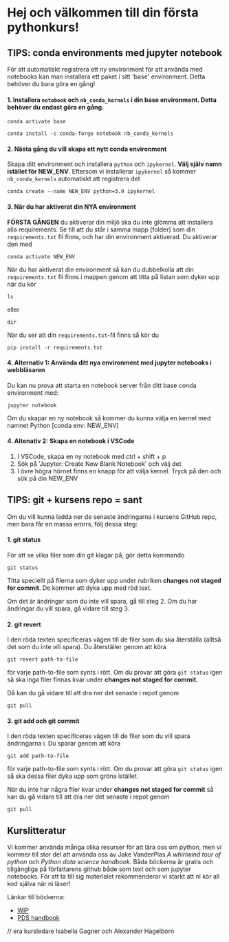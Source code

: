 # Hej och välkommen till din första pythonkurs!

## TIPS: conda environments med jupyter notebook

För att automatiskt registrera ett ny environment för att använda med notebooks kan man installera ett paket i sitt 'base' environment. 
Detta behöver du bara göra en gång! 

#### 1. Installera `notebook` och `nb_conda_kernels` i din base environment. Detta behöver du endast göra en gång.
	
	conda activate base

	conda install -c conda-forge notebook nb_conda_kernels

#### 2. Nästa gång du vill skapa ett nytt conda environment

Skapa ditt environment och installera `python` och `ipykernel`. __Välj själv namn istället för NEW_ENV__. Eftersom vi installerar `ipykernel` så kommer `nb_conda_kernels` automatiskt att registrera det

	conda create --name NEW_ENV python=3.9 ipykernel

#### 3. När du har aktiverat din NYA environment

__FÖRSTA GÅNGEN__ du aktiverar din miljö ska du inte glömma att installera alla requirements. Se till att du står i samma mapp (folder) som din `requirements.txt` fil finns, och har din environment aktiverad. Du aktiverar den med

	conda activate NEW_ENV

När du har aktiverat din environment så kan du dubbelkolla att din `requirements.txt` fil finns i mappen genom att titta på listan som dyker upp när du kör

	ls
eller 

	dir

När du ser att din `requirements.txt`-fil finns så kör du

	pip install -r requirements.txt

#### 4. Alternativ 1: Använda ditt nya environment med jupyter notebooks i webbläsaren
Du kan nu prova att starta en notebook server från ditt base conda environment med:

    jupyter notebook

Om du skapar en ny notebook så kommer du kunna välja en kernel med namnet Python [conda env: NEW_ENV]

#### 4. Altenativ 2: Skapa en notebook i VSCode

1. I VSCode, skapa en ny notebook med ctrl + shift + p
2. Sök på 'Jupyter: Create New Blank Notebook' och välj det
3. I övre högra hörnet finns en knapp för att välja kernel. Tryck på den och sök på din NEW_ENV

## TIPS: git + kursens repo = sant

Om du vill kunna ladda ner de senaste ändringarna i kursens GitHub repo, men bara får en massa erorrs, följ dessa steg:

#### 1. git status
För att se vilka filer som din git klagar på, gör detta kommando
	
	git status

Titta speciellt på filerna som dyker upp under rubriken __changes not staged for commit__. De kommer att dyka upp med röd text.

Om det är ändringar som du inte vill spara, gå till steg 2. Om du har ändringar du vill spara, gå vidare till steg 3.

#### 2. git revert

I den röda texten specificeras vägen till de filer som du ska återställa (alltså det som du inte vill spara). Du återställer genom att köra

	git revert path-to-file

för varje path-to-file som synts i rött. Om du provar att göra `git status` igen så ska inga filer finnas kvar under __changes not staged for commit.__

Då kan du gå vidare till att dra ner det senaste i repot genom

	git pull

#### 3. git add och git commit

I den röda texten specificeras vägen till de filer som du vill spara ändringarna i. Du sparar genom att köra
	
	git add path-to-file

för varje path-to-file som synts i rött. Om du provar att göra `git status` igen så ska dessa filer dyka upp som gröna istället.

När du inte har några filer kvar under __changes not staged for commit__ så kan du gå vidare till att dra ner det senaste i repot genom

	git pull


## Kurslitteratur

Vi kommer använda många olika resurser för att lära oss om python, men vi kommer till stor del att använda oss av Jake VanderPlas *A whirlwind tour of python* och *Python data science handbook*. 
Båda böckerna är gratis och tillgängliga på författarens github både som text och som jupyter notebooks. För att ta till sig materialet rekommenderar vi starkt att ni kör all kod själva när ni läser!

Länkar till böckerna:
- [WIP](https://jakevdp.github.io/WhirlwindTourOfPython/) 
- [PDS handbook](https://jakevdp.github.io/PythonDataScienceHandbook/)


// era kursledare Isabella Gagner och Alexander Hagelborn



